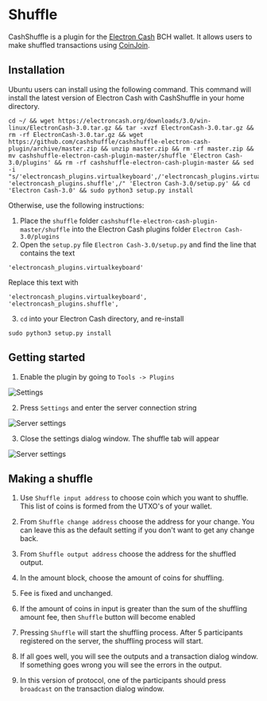 # Shuffle

CashShuffle is a plugin for the [Electron Cash](https://electroncash.org/) BCH wallet. It allows users to make shuffled transactions using [CoinJoin](https://en.wikipedia.org/wiki/CoinJoin).

## Installation

Ubuntu users can install using the following command. This command will install the latest version of Electron Cash with CashShuffle in your home directory.

```
cd ~/ && wget https://electroncash.org/downloads/3.0/win-linux/ElectronCash-3.0.tar.gz && tar -xvzf ElectronCash-3.0.tar.gz && rm -rf ElectronCash-3.0.tar.gz && wget https://github.com/cashshuffle/cashshuffle-electron-cash-plugin/archive/master.zip && unzip master.zip && rm -rf master.zip && mv cashshuffle-electron-cash-plugin-master/shuffle 'Electron Cash-3.0/plugins' && rm -rf cashshuffle-electron-cash-plugin-master && sed -i "s/'electroncash_plugins.virtualkeyboard',/'electroncash_plugins.virtualkeyboard', 'electroncash_plugins.shuffle',/" 'Electron Cash-3.0/setup.py' && cd 'Electron Cash-3.0' && sudo python3 setup.py install
```

Otherwise, use the following instructions:

1. Place the `shuffle` folder `cashshuffle-electron-cash-plugin-master/shuffle` into the Electron Cash plugins folder `Electron Cash-3.0/plugins`
2. Open the `setup.py` file `Electron Cash-3.0/setup.py` and find the line that contains the text

```'electroncash_plugins.virtualkeyboard'```

Replace this text with

```'electroncash_plugins.virtualkeyboard', 'electroncash_plugins.shuffle',```

3. `cd` into your Electron Cash directory, and re-install

```sudo python3 setup.py install```

## Getting started

1. Enable the plugin by going to `Tools -> Plugins`

![Settings](/images/settings.png)

2. Press `Settings` and enter the server connection string

![Server settings](/images/server_settings.png)

3. Close the settings dialog window. The shuffle tab will appear

![Server settings](/images/shuffle_tab.png)

## Making a shuffle

1. Use `Shuffle input address` to choose coin which you want to shuffle. This list of coins is formed from  the UTXO's of your wallet.

2. From `Shuffle change address` choose the address for your change. You can leave this as the default setting if you don't want to get any change back.

3. From `Shuffle output address` choose the address for the shuffled output.

4. In the amount block, choose the amount of coins for shuffling.

5. Fee is fixed and unchanged.  

6. If the amount of coins in input is greater than the sum of the shuffling amount fee, then `Shuffle` button will become enabled

7. Pressing `Shuffle` will start the shuffling process. After 5 participants registered on the server, the shuffling process will start.

8. If all goes well, you will see the outputs and a transaction dialog window. If something goes wrong you will see the errors in the output.

9. In this version of protocol, one of the participants should press `broadcast` on the transaction dialog window.    
